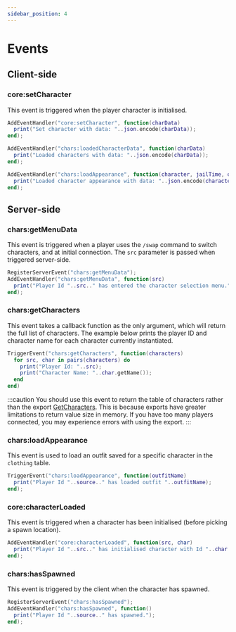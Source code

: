 ```yaml
---
sidebar_position: 4
---
```


# Events

## Client-side

### core:setCharacter

This event is triggered when the player character is initialised.

```lua title="client/main.lua"
AddEventHandler("core:setCharacter", function(charData)
  print("Set character with data: "..json.encode(charData));
end);
```

```lua title="client/main.lua"
AddEventHandler("chars:loadedCharacterData", function(charData)
  print("Loaded characters with data: "..json.encode(charData));
end);
```

```lua title="client/main.lua"
AddEventHandler("chars:loadAppearance", function(character, jailTime, outfitName)
  print("Loaded character appearance with data: "..json.encode(character), jailTime, outfitName);
end);
```

## Server-side

### chars:getMenuData

This event is triggered when a player uses the `/swap` command to switch characters, and at initial connection. The `src` parameter is passed when triggered server-side.

```lua title="server/main.lua"
RegisterServerEvent("chars:getMenuData");
AddEventHandler("chars:getMenuData", function(src)
  print("Player Id "..src.." has entered the character selection menu.")
end);
```

### chars:getCharacters

This event takes a callback function as the only argument, which will return the full list of characters. The example below prints the player ID and character name for each character currently instantiated.

```lua title="server/main.lua"
TriggerEvent("chars:getCharacters", function(characters)
  for src, char in pairs(characters) do
    print("Player Id: "..src);
    print("Character Name: "..char.getName());
  end
end)
```

:::caution
You should use this event to return the table of characters rather than the export [GetCharacters](exports#getcharacters). This is because exports have greater limitations to return value size in memory. If you have too many players connected, you may experience errors with using the export.
:::

### chars:loadAppearance

This event is used to load an outfit saved for a specific character in the `clothing` table.
```lua title="server/main.lua"
TriggerEvent("chars:loadAppearance", function(outfitName)
  print("Player Id "..source.." has loaded outfit "..outfitName);
end);
```

### core:characterLoaded

This event is triggered when a character has been initialised (before picking a spawn location).

```lua title="server/main.lua"
AddEventHandler("core:characterLoaded", function(src, char)
  print("Player Id "..src.." has initialised character with Id "..char.get("id"));
end);
```

### chars:hasSpawned

This event is triggered by the client when the character has spawned.

```lua title="server/main.lua"
RegisterServerEvent("chars:hasSpawned");
AddEventHandler("chars:hasSpawned", function()
  print("Player Id "..source.." has spawned.");
end);
```